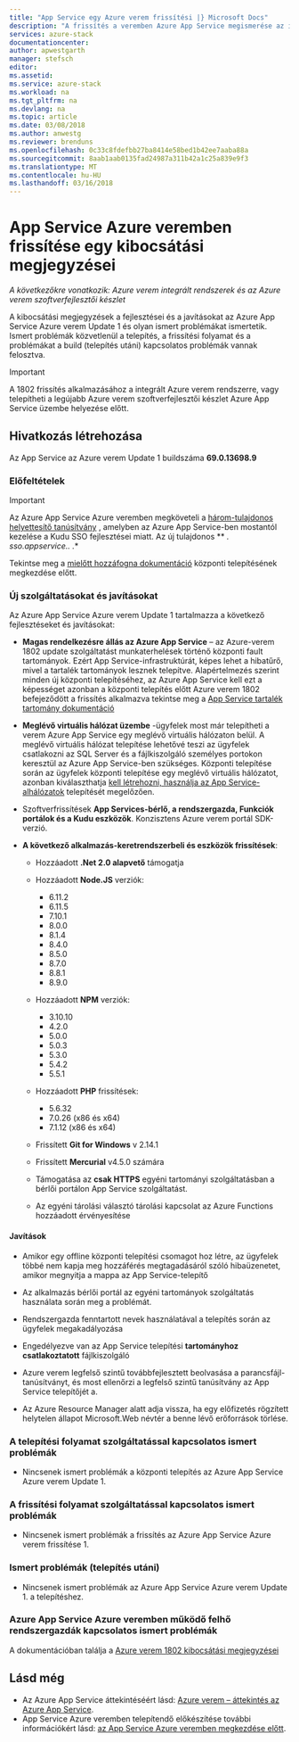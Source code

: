 ```yaml
---
title: "App Service egy Azure verem frissítési |} Microsoft Docs"
description: "A frissítés a veremben Azure App Service megismerése az ismert problémákról, valamint a frissítés letöltése helyét."
services: azure-stack
documentationcenter: 
author: apwestgarth
manager: stefsch
editor: 
ms.assetid: 
ms.service: azure-stack
ms.workload: na
ms.tgt_pltfrm: na
ms.devlang: na
ms.topic: article
ms.date: 03/08/2018
ms.author: anwestg
ms.reviewer: brenduns
ms.openlocfilehash: 0c33c8fdefbb27ba8414e58bed1b42ee7aaba88a
ms.sourcegitcommit: 8aab1aab0135fad24987a311b42a1c25a839e9f3
ms.translationtype: MT
ms.contentlocale: hu-HU
ms.lasthandoff: 03/16/2018
---
```

# <a name="app-service-on-azure-stack-update-one-release-notes"></a>App Service Azure veremben frissítése egy kibocsátási megjegyzései

*A következőkre vonatkozik: Azure verem integrált rendszerek és az Azure verem szoftverfejlesztői készlet*

A kibocsátási megjegyzések a fejlesztései és a javításokat az Azure App Service Azure verem Update 1 és olyan ismert problémákat ismertetik. Ismert problémák közvetlenül a telepítés, a frissítési folyamat és a problémákat a build (telepítés utáni) kapcsolatos problémák vannak felosztva.

> [!IMPORTANT]
> A 1802 frissítés alkalmazásához a integrált Azure verem rendszerre, vagy telepítheti a legújabb Azure verem szoftverfejlesztői készlet Azure App Service üzembe helyezése előtt.
>
>

## <a name="build-reference"></a>Hivatkozás létrehozása

Az App Service az Azure verem Update 1 buildszáma **69.0.13698.9**

### <a name="prerequisites"></a>Előfeltételek

> [!IMPORTANT]
> Az Azure App Service Azure veremben megköveteli a [három-tulajdonos helyettesítő tanúsítvány](azure-stack-app-service-before-you-get-started.md#get-certificates) , amelyben az Azure App Service-ben mostantól kezelése a Kudu SSO fejlesztései miatt.  Az új tulajdonos ** *. sso.appservice.<region>. <domainname>.<extension>**
>
>

Tekintse meg a [mielőtt hozzáfogna dokumentáció](azure-stack-app-service-before-you-get-started.md) központi telepítésének megkezdése előtt.

### <a name="new-features-and-fixes"></a>Új szolgáltatásokat és javításokat

Az Azure App Service Azure verem Update 1 tartalmazza a következő fejlesztéseket és javításokat:

- **Magas rendelkezésre állás az Azure App Service** – az Azure-verem 1802 update szolgáltatást munkaterhelések történő központi fault tartományok.  Ezért App Service-infrastruktúrát, képes lehet a hibatűrő, mivel a tartalék tartományok lesznek telepítve.  Alapértelmezés szerint minden új központi telepítéséhez, az Azure App Service kell ezt a képességet azonban a központi telepítés előtt Azure verem 1802 befejeződött a frissítés alkalmazva tekintse meg a [App Service tartalék tartomány dokumentáció](azure-stack-app-service-fault-domain-update.md)

- **Meglévő virtuális hálózat üzembe** -ügyfelek most már telepítheti a verem Azure App Service egy meglévő virtuális hálózaton belül.  A meglévő virtuális hálózat telepítése lehetővé teszi az ügyfelek csatlakozni az SQL Server és a fájlkiszolgáló személyes portokon keresztül az Azure App Service-ben szükséges.  Központi telepítése során az ügyfelek központi telepítése egy meglévő virtuális hálózatot, azonban kiválaszthatja [kell létrehozni, használja az App Service-alhálózatok](azure-stack-app-service-before-you-get-started.md#virtual-network) telepítését megelőzően.

- Szoftverfrissítések **App Services-bérlő, a rendszergazda, Funkciók portálok és a Kudu eszközök**.  Konzisztens Azure verem portál SDK-verzió.

- **A következő alkalmazás-keretrendszerbeli és eszközök frissítések**:
    - Hozzáadott **.Net 2.0 alapvető** támogatja
    - Hozzáadott **Node.JS** verziók:
        - 6.11.2
        - 6.11.5
        - 7.10.1
        - 8.0.0
        - 8.1.4
        - 8.4.0
        - 8.5.0
        - 8.7.0
        - 8.8.1
        - 8.9.0
    - Hozzáadott **NPM** verziók:
        - 3.10.10
        - 4.2.0
        - 5.0.0
        - 5.0.3
        - 5.3.0
        - 5.4.2
        - 5.5.1
    - Hozzáadott **PHP** frissítések:
        - 5.6.32
        - 7.0.26 (x86 és x64)
        - 7.1.12 (x86 és x64)
    - Frissített **Git for Windows** v 2.14.1
    - Frissített **Mercurial** v4.5.0 számára

  - Támogatása az **csak HTTPS** egyéni tartományi szolgáltatásban a bérlői portálon App Service szolgáltatást. 

  - Az egyéni tárolási választó tárolási kapcsolat az Azure Functions hozzáadott érvényesítése 

#### <a name="fixes"></a>Javítások

- Amikor egy offline központi telepítési csomagot hoz létre, az ügyfelek többé nem kapja meg hozzáférés megtagadásáról szóló hibaüzenetet, amikor megnyitja a mappa az App Service-telepítő

- Az alkalmazás bérlői portál az egyéni tartományok szolgáltatás használata során meg a problémát.

- Rendszergazda fenntartott nevek használatával a telepítés során az ügyfelek megakadályozása

- Engedélyezve van az App Service telepítési **tartományhoz csatlakoztatott** fájlkiszolgáló

- Azure verem legfelső szintű továbbfejlesztett beolvasása a parancsfájl-tanúsítványt, és most ellenőrzi a legfelső szintű tanúsítvány az App Service telepítőjét a.

- Az Azure Resource Manager alatt adja vissza, ha egy előfizetés rögzített helytelen állapot Microsoft.Web névtér a benne lévő erőforrások törlése.

### <a name="known-issues-with-the-deployment-process"></a>A telepítési folyamat szolgáltatással kapcsolatos ismert problémák

- Nincsenek ismert problémák a központi telepítés az Azure App Service Azure verem Update 1.

### <a name="known-issues-with-the-update-process"></a>A frissítési folyamat szolgáltatással kapcsolatos ismert problémák

- Nincsenek ismert problémák a frissítés az Azure App Service Azure verem frissítése 1.

### <a name="known-issues-post-installation"></a>Ismert problémák (telepítés utáni)

- Nincsenek ismert problémák az Azure App Service Azure verem Update 1. a telepítéshez.

### <a name="known-issues-for-cloud-admins-operating-azure-app-service-on-azure-stack"></a>Azure App Service Azure veremben működő felhő rendszergazdák kapcsolatos ismert problémák

A dokumentációban találja a [Azure verem 1802 kibocsátási megjegyzései](azure-stack-update-1802.md)

## <a name="see-also"></a>Lásd még

- Az Azure App Service áttekintéséért lásd: [Azure verem – áttekintés az Azure App Service](azure-stack-app-service-overview.md).
- App Service Azure veremben telepítendő előkészítése további információkért lásd: [az App Service Azure veremben megkezdése előtt](azure-stack-app-service-before-you-get-started.md).
